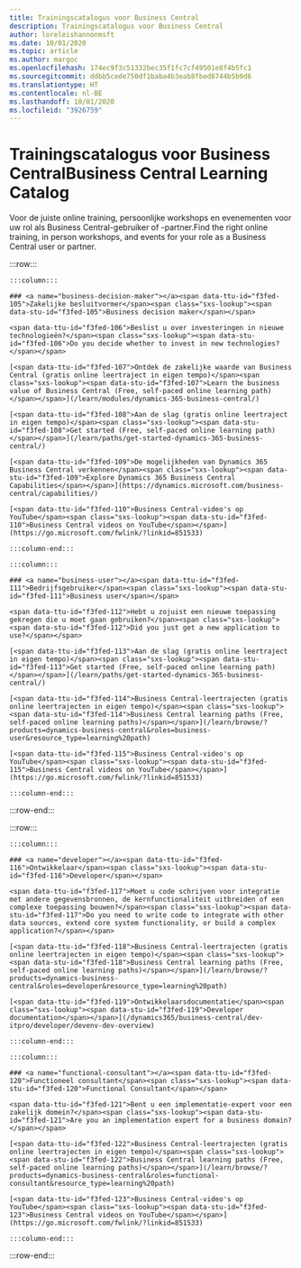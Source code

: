 ```yaml
---
title: Trainingscatalogus voor Business Central
description: Trainingscatalogus voor Business Central
author: loreleishannonmsft
ms.date: 10/01/2020
ms.topic: article
ms.author: margoc
ms.openlocfilehash: 174ec9f3c51332bec35f1fc7cf49501e8f4b5fc1
ms.sourcegitcommit: ddbb5cede750df1baba4b3eab8fbed6744b5b9d6
ms.translationtype: HT
ms.contentlocale: nl-BE
ms.lasthandoff: 10/01/2020
ms.locfileid: "3926759"
---
```

# <a name="business-central-learning-catalog"></a><span data-ttu-id="f3fed-103">Trainingscatalogus voor Business Central</span><span class="sxs-lookup"><span data-stu-id="f3fed-103">Business Central Learning Catalog</span></span>

<span data-ttu-id="f3fed-104">Voor de juiste online training, persoonlijke workshops en evenementen voor uw rol als Business Central-gebruiker of -partner.</span><span class="sxs-lookup"><span data-stu-id="f3fed-104">Find the right online training, in person workshops, and events for your role as a Business Central user or partner.</span></span>

:::row:::

    :::column:::

    ### <a name="business-decision-maker"></a><span data-ttu-id="f3fed-105">Zakelijke besluitvormer</span><span class="sxs-lookup"><span data-stu-id="f3fed-105">Business decision maker</span></span>

    <span data-ttu-id="f3fed-106">Beslist u over investeringen in nieuwe technologieën?</span><span class="sxs-lookup"><span data-stu-id="f3fed-106">Do you decide whether to invest in new technologies?</span></span> 

    [<span data-ttu-id="f3fed-107">Ontdek de zakelijke waarde van Business Central (gratis online leertraject in eigen tempo)</span><span class="sxs-lookup"><span data-stu-id="f3fed-107">Learn the business value of Business Central (Free, self-paced online learning path)</span></span>](/learn/modules/dynamics-365-business-central/)

    [<span data-ttu-id="f3fed-108">Aan de slag (gratis online leertraject in eigen tempo)</span><span class="sxs-lookup"><span data-stu-id="f3fed-108">Get started (Free, self-paced online learning path)</span></span>](/learn/paths/get-started-dynamics-365-business-central/)

    [<span data-ttu-id="f3fed-109">De mogelijkheden van Dynamics 365 Business Central verkennen</span><span class="sxs-lookup"><span data-stu-id="f3fed-109">Explore Dynamics 365 Business Central Capabilities</span></span>](https://dynamics.microsoft.com/business-central/capabilities/)

    [<span data-ttu-id="f3fed-110">Business Central-video's op YouTube</span><span class="sxs-lookup"><span data-stu-id="f3fed-110">Business Central videos on YouTube</span></span>](https://go.microsoft.com/fwlink/?linkid=851533)

    :::column-end:::

    :::column:::

    ### <a name="business-user"></a><span data-ttu-id="f3fed-111">Bedrijfsgebruiker</span><span class="sxs-lookup"><span data-stu-id="f3fed-111">Business user</span></span>

    <span data-ttu-id="f3fed-112">Hebt u zojuist een nieuwe toepassing gekregen die u moet gaan gebruiken?</span><span class="sxs-lookup"><span data-stu-id="f3fed-112">Did you just get a new application to use?</span></span> 

    [<span data-ttu-id="f3fed-113">Aan de slag (gratis online leertraject in eigen tempo)</span><span class="sxs-lookup"><span data-stu-id="f3fed-113">Get started (Free, self-paced online learning path)</span></span>](/learn/paths/get-started-dynamics-365-business-central/)

    [<span data-ttu-id="f3fed-114">Business Central-leertrajecten (gratis online leertrajecten in eigen tempo)</span><span class="sxs-lookup"><span data-stu-id="f3fed-114">Business Central learning paths (Free, self-paced online learning paths)</span></span>](/learn/browse/?products=dynamics-business-central&roles=business-user&resource_type=learning%20path)

    [<span data-ttu-id="f3fed-115">Business Central-video's op YouTube</span><span class="sxs-lookup"><span data-stu-id="f3fed-115">Business Central videos on YouTube</span></span>](https://go.microsoft.com/fwlink/?linkid=851533)

    :::column-end:::

:::row-end:::

:::row:::

    :::column:::

    ### <a name="developer"></a><span data-ttu-id="f3fed-116">Ontwikkelaar</span><span class="sxs-lookup"><span data-stu-id="f3fed-116">Developer</span></span>

    <span data-ttu-id="f3fed-117">Moet u code schrijven voor integratie met andere gegevensbronnen, de kernfunctionaliteit uitbreiden of een complexe toepassing bouwen?</span><span class="sxs-lookup"><span data-stu-id="f3fed-117">Do you need to write code to integrate with other data sources, extend core system functionality, or build a complex application?</span></span>

    [<span data-ttu-id="f3fed-118">Business Central-leertrajecten (gratis online leertrajecten in eigen tempo)</span><span class="sxs-lookup"><span data-stu-id="f3fed-118">Business Central learning paths (Free, self-paced online learning paths)</span></span>](/learn/browse/?products=dynamics-business-central&roles=developer&resource_type=learning%20path)

    [<span data-ttu-id="f3fed-119">Ontwikkelaarsdocumentatie</span><span class="sxs-lookup"><span data-stu-id="f3fed-119">Developer documentation</span></span>](/dynamics365/business-central/dev-itpro/developer/devenv-dev-overview)

    :::column-end:::

    :::column:::

    ### <a name="functional-consultant"></a><span data-ttu-id="f3fed-120">Functioneel consultant</span><span class="sxs-lookup"><span data-stu-id="f3fed-120">Functional Consultant</span></span>
    
    <span data-ttu-id="f3fed-121">Bent u een implementatie-expert voor een zakelijk domein?</span><span class="sxs-lookup"><span data-stu-id="f3fed-121">Are you an implementation expert for a business domain?</span></span> 

    [<span data-ttu-id="f3fed-122">Business Central-leertrajecten (gratis online leertrajecten in eigen tempo)</span><span class="sxs-lookup"><span data-stu-id="f3fed-122">Business Central learning paths (Free, self-paced online learning paths)</span></span>](/learn/browse/?products=dynamics-business-central&roles=functional-consultant&resource_type=learning%20path)

    [<span data-ttu-id="f3fed-123">Business Central-video's op YouTube</span><span class="sxs-lookup"><span data-stu-id="f3fed-123">Business Central videos on YouTube</span></span>](https://go.microsoft.com/fwlink/?linkid=851533)

    :::column-end:::

:::row-end:::
